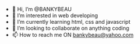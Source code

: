 - 👋 Hi, I’m @BANKYBEAU
- 👀 I’m interested in web developing
- 🌱 I’m currently learning html, css and javascript
- 💞️ I’m looking to collaborate on anything coding
- 📫 How to reach me ON bankybeau@yahoo.com

<!---
BANKYBEAU/BANKYBEAU is a ✨ special ✨ repository because its `README.md` (this file) appears on your GitHub profile.
You can click the Preview link to take a look at your changes.
--->
